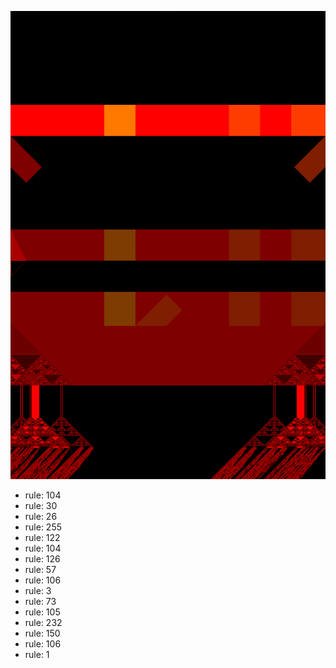 ![photo](./output.png) 
 * rule: 104
* rule: 30
* rule: 26
* rule: 255
* rule: 122
* rule: 104
* rule: 126
* rule: 57
* rule: 106
* rule: 3
* rule: 73
* rule: 105
* rule: 232
* rule: 150
* rule: 106
* rule: 1
